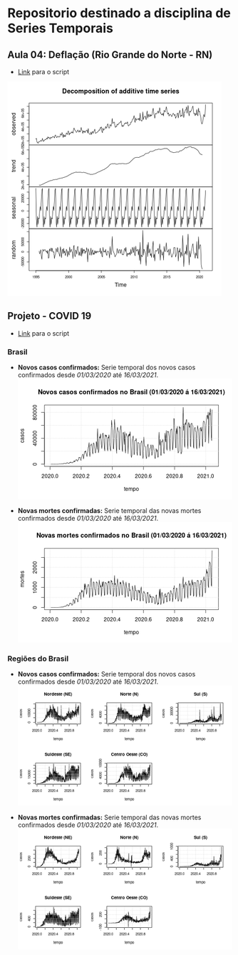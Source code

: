 # Repositorio destinado a disciplina de Series Temporais

## Aula 04: Deflação (Rio Grande do Norte - RN)

* [Link](https://github.com/Manuelfjr/ST/blob/main/R/MyFINTS/deffla.R) para o  script

![Deflação](https://raw.githubusercontent.com/Manuelfjr/ST/main/R/.img/icms_stl.png)

## Projeto - COVID 19
* [Link](https://github.com/Manuelfjr/ST/blob/main/R/project/R/ts_COVID.R) para o script

### Brasil
* **Novos casos confirmados:** Serie temporal dos novos casos confirmados desde _01/03/2020_ até _16/03/2021_.
![new_confirmed_brasil](https://raw.githubusercontent.com/Manuelfjr/ST/main/R/project/R/.img/data_brasil_new_confirmed.png)


* **Novas mortes confirmadas:** Serie temporal das novas mortes confirmados desde _01/03/2020_ até _16/03/2021_.
![new_deaths_brasil](https://raw.githubusercontent.com/Manuelfjr/ST/main/R/project/R/.img/data_brasil_new_deaths.png)

### Regiões do Brasil
* **Novos casos confirmados:** Serie temporal dos novos casos confirmados desde _01/03/2020_ até _16/03/2021_.
![new_confirmed_country](https://raw.githubusercontent.com/Manuelfjr/ST/main/R/project/R/.img/data_country_new_confirmed.png)


* **Novas mortes confirmadas:** Serie temporal das novas mortes confirmados desde _01/03/2020_ até _16/03/2021_.
![new_deaths_country](https://raw.githubusercontent.com/Manuelfjr/ST/main/R/project/R/.img/data_country_new_deaths.png)
